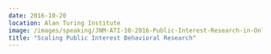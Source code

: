 ```yaml
---
date: 2016-10-20
location: Alan Turing Institute
image: /images/speaking/JNM-ATI-10-2016-Public-Interest-Research-in-Online-Behavior.001.png
title: "Scaling Public Interest Behavioral Research"
---
```

